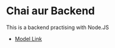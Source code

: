 # Chai aur Backend

This is a backend practising with Node.JS

- [Model Link](https://app.eraser.io/workspace/82s7Dlt6Obz3n5DI29l1?origin=share)
